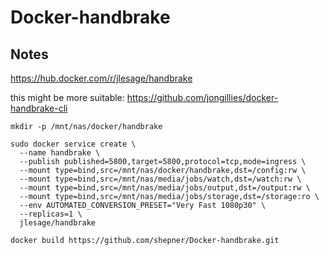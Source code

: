 # Docker-handbrake




## Notes

https://hub.docker.com/r/jlesage/handbrake

this might be more suitable:  https://github.com/jongillies/docker-handbrake-cli

``` shell
mkdir -p /mnt/nas/docker/handbrake

sudo docker service create \
  --name handbrake \
  --publish published=5800,target=5800,protocol=tcp,mode=ingress \
  --mount type=bind,src=/mnt/nas/docker/handbrake,dst=/config:rw \
  --mount type=bind,src=/mnt/nas/media/jobs/watch,dst=/watch:rw \
  --mount type=bind,src=/mnt/nas/media/jobs/output,dst=/output:rw \
  --mount type=bind,src=/mnt/nas/media/jobs/storage,dst=/storage:ro \
  --env AUTOMATED_CONVERSION_PRESET="Very Fast 1080p30" \
  --replicas=1 \
  jlesage/handbrake
```




`docker build https://github.com/shepner/Docker-handbrake.git`
